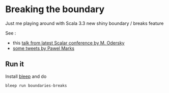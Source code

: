 # Breaking the boundary

Just me playing around with Scala 3.3 new shiny boundary / breaks feature 

See : 
-  this [talk from latest Scalar conference by M. Odersky](https://www.slideshare.net/Odersky/scalarpdf)
-  [some tweets by Pawel Marks](https://twitter.com/Kordyjan/status/1629174517925904388/photo/1)

## Run it

Install [bleep](https://bleep.build/docs/installing/) and do 
```bash
bleep run boundaries-breaks
```

